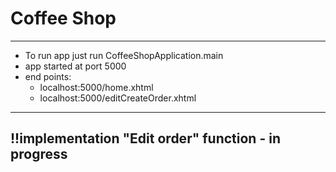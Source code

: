 Coffee Shop
=
***

* To run app just run CoffeeShopApplication.main
* app started at port 5000
* end points:
    * localhost:5000/home.xhtml  
    * localhost:5000/editCreateOrder.xhtml
    
***
 !!implementation "Edit order" function - in progress
 --